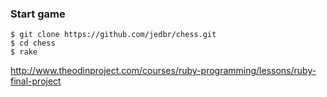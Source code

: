 ### Start game
```shell
$ git clone https://github.com/jedbr/chess.git
$ cd chess
$ rake
```

http://www.theodinproject.com/courses/ruby-programming/lessons/ruby-final-project
